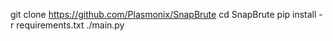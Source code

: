 git clone https://github.com/Plasmonix/SnapBrute
 cd SnapBrute
 pip install -r requirements.txt
 ./main.py
